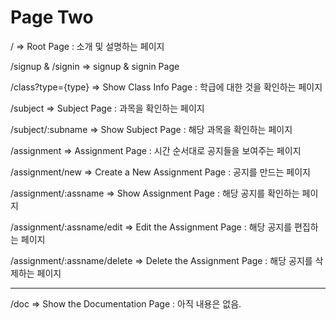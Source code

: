 # Page Two

/
=> Root Page : 소개 및 설명하는 페이지

/signup & /signin
=> signup & signin Page

/class?type={type}
=> Show Class Info Page : 학급에 대한 것을 확인하는 페이지

/subject
=> Subject Page : 과목을 확인하는 페이지

/subject/:subname
=> Show Subject Page : 해당 과목을 확인하는 페이지

/assignment
=> Assignment Page : 시간 순서대로 공지들을 보여주는 페이지

/assignment/new
=> Create a New Assignment Page : 공지를 만드는 페이지

/assignment/:assname
=> Show Assignment Page : 해당 공지를 확인하는 페이지

/assignment/:assname/edit
=> Edit the Assignment Page : 해당 공지를 편집하는 페이지

/assignment/:assname/delete
=> Delete the Assignment Page : 해당 공지를 삭제하는 페이지

---

/doc
=> Show the Documentation Page : 아직 내용은 없음.
